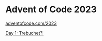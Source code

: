 # Advent of Code 2023

[adventofcode.com/2023](https://adventofcode.com/2023)

[Day 1: Trebuchet?!](https://adventofcode.com/2023/day/1)
